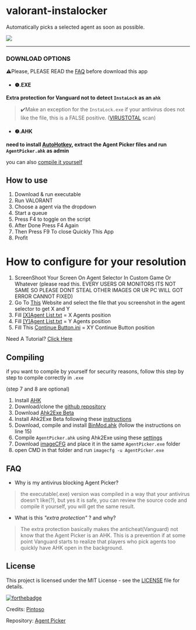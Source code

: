 # valorant-instalocker
Automatically picks a selected agent as soon as possible.

![](https://i.imgur.com/0nYAqMg.png)

------------

### DOWNLOAD OPTIONS
⚠️Please, PLEASE READ the [FAQ](#faq) before download this app

- #### ❶.EXE
**Extra protection for Vanguard not to detect `InstaLock` as an `ahk`**
>✔️Make an exception for the `InstaLock.exe` if your antivirus does not like the file, this is a FALSE positive. 
([VIRUSTOTAL](https://www.virustotal.com/gui/file/cbeed3517c7a6092f3b2c567c71219c7138d76120ed24cb6e09e96ef75d2ec0b/detection) scan)


- #### ❷.AHK
**need to install [AutoHotkey](https://www.autohotkey.com/download/ahk-v2.exe), extract the Agent Picker files and run `AgentPicker.ahk` as admin**

you can also [compile it yourself](#compiling)

## How to use
1. Download & run executable
2. Run VALORANT
3. Choose a agent via the dropdown
4. Start a queue
5. Press F4 to toggle on the script
6. After Done Press F4 Again
7. Then Press F9 To close Quickly This App
8. Profit

# How to configure for your resolution

1. ScreenShoot Your Screen On Agent Selector In Custom Game Or Whatever (please read this. EVERY USERS OR MONITORS ITS NOT SAME SO PLEASE DONT STEAL OTHER IMAGES OR UR PC WILL GOT ERROR CANNOT FIXED)
2. Go To [This](https://pintoso.github.io/imagecoordonline/) Website and select the file that you screenshot in the agent selector to get X and Y
3. Fill [[X]Agent List.txt]([X]Agent%20List.txt) = X Agents position
4. Fill [[Y]Agent List.txt]([Y]Agent%20List.txt) = Y Agents position
5. Fill This [Continue Button.ini](Continue%20Button.ini) = XY Continue Button position

Need A Tutorial?
[Click Here](https://youtu.be/Yv-JhFDkZOk0)

## Compiling
if you want to compile by yourself for security reasons, follow this step by step to compile correctly in `.exe`

(step 7 and 8 are optional)

1. Install [AHK](https://www.autohotkey.com/download/)
2. Download/clone the [github repository](https://github.com/pintoso/Agent-Picker)
3. Download [Ahk2Exe Beta](https://github.com/AutoHotkey/Ahk2Exe/releases/tag/Ahk2Exe_v1.1.34.00_Beta_1)
4. Install Ahk2Exe Beta following these [instructions](https://www.autohotkey.com/boards/viewtopic.php?f=6&t=65095)
5. Download, compile and install [BinMod.ahk](https://github.com/AutoHotkey/Ahk2Exe/blob/master/BinMod.ahk) (follow the instructions on line 15)
6. Compile `AgentPicker.ahk` using Ahk2Exe using these [settings](https://i.imgur.com/Od8XPH7.png)
7. Download [imageCFG](https://robpol86.com/imagecfg.html) and place it in the same `AgentPicker.exe` folder
8. open CMD in that folder and run `imagecfg -u AgentPicker.exe`

## FAQ
- Why is my antivirus blocking Agent Picker?
> the executable(.exe) version was compiled in a way that your antivirus doesn't like(?), but yes it is safe, you can review the source code and compile it yourself, you will get the same result.

- What is this *"extra protection"* ? and why?
> The extra protection basically makes the anticheat(Vanguard) not know that the Agent Picker is an AHK.
This is a prevention if at some point Vanguard starts to realize that players who pick agents too quickly have AHK open in the background.

## License
This project is licensed under the MIT License - see the [LICENSE](LICENSE) file for details.

[![forthebadge](https://670fa656-01df-442c-9c0a-94011a63f1bf.id.repl.co/svg/build-for-valorant.svg)](https://playvalorant.com/)

Credits: [Pintoso](https://github.com/pintoso)

Repository: [Agent Picker](https://github.com/pintoso/Agent-Picker)
